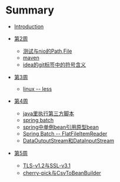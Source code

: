 # Summary

* [Introduction](README.md)

* [第2周]()
  * [测试与nio的Path,File](2week/4_19/index.md)
  * [maven](2week/4_20/index.md)
  * [idea的git标签中的符号含义](2week/4_22/index.md)
* [第3周]()
  * [linux -- less](3week/4_27/index.md)
* [第4周]()
  * [java里执行第三方脚本](4week/5_3/index.md)
  * [spring batch](4week/5_4/index.md)
  * [spring中单例bean引用原型bean](4week/5_5/index.md)
  * [Spring Batch -- FlatFileItemReader](4week/5_6/index.md)
  * [DataOutputStream和DataInputStream](4week/5_7/index.md)
* [第5周]()
  * [TLS-v1.2与SSL-v3.1](5week/5_9/index.md)
  * [cherry-pick与CsvToBeanBuilder](5week/5_10/index.md)